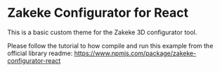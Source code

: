 # Zakeke Configurator for React

This is a basic custom theme for the Zakeke 3D configurator tool.

Please follow the tutorial to how compile and run this example from the official library readme:
https://www.npmjs.com/package/zakeke-configurator-react